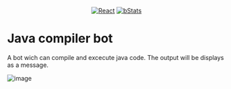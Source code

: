 <p align="center">
<a href=""><img src="https://img.shields.io/badge/Typescript-20232A?style=for-the-badge&logo=typescript&logoColor=61DAFB" alt="React"></a>
<a href=""><img src="https://img.shields.io/badge/Node.js-20232A?style=for-the-badge&logo=node.js&logoColor=61DAFB" alt="bStats"></a>
</p>

# Java compiler bot
A bot wich can compile and excecute java code.
The output will be displays as a message.

![image](https://github.com/MaximFiedler/code-compile-bot/assets/114857048/8d622e66-a909-4b90-b535-4001369a751d)
